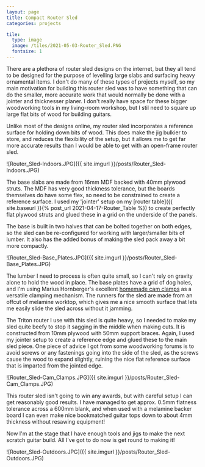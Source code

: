 ```yaml
---
layout: page
title: Compact Router Sled
categories: projects

tile:
  type: image
  image: /tiles/2021-05-03-Router_Sled.PNG
  fontsize: 1
---
```


There are a plethora of router sled designs on the internet, but they all tend to be designed for the purpose of levelling large slabs and surfacing heavy ornamental items. I don't do many of these types of projects myself, so my main motivation for building this router sled was to have something that can do the smaller, more accurate work that would normally be done with a jointer and thicknesser planer. I don't really have space for these bigger woodworking tools in my living-room workshop, but I stil need to square up large flat bits of wood for building guitars.

Unlike most of the designs online, my router sled incorporates a reference surface for holding down bits of wood. This does make the jig bulkier to store, and reduces the flexibility of the setup, but it allows me to get far more accurate results than I would be able to get with an open-frame router sled.

![Router_Sled-Indoors.JPG]({{ site.imgurl }}/posts/Router_Sled-Indoors.JPG)

The base slabs are made from 16mm MDF backed with 40mm plywood struts. The MDF has very good thickness tolerance, but the boards themselves do have some flex, so need to be constrained to create a reference surface. I used my 'jointer' setup on my [router table]({{ site.baseurl }}{% post_url 2021-04-17-Router_Table %}) to create perfectly flat plywood struts and glued these in a grid on the underside of the panels.

The base is built in two halves that can be bolted together on both edges, so the sled can be re-configured for working with larger/smaller bits of lumber. It also has the added bonus of making the sled pack away a bit more compactly.

![Router_Sled-Base_Plates.JPG]({{ site.imgurl }}/posts/Router_Sled-Base_Plates.JPG)

The lumber I need to process is often quite small, so I can't rely on gravity alone to hold the wood in place. The base plates have a grid of dog holes, and I'm using Marius Hornberger's excellent [homemade cam clamps](https://www.youtube.com/watch?v=O-rqf4uSXRE) as a versatile clamping mechanism. The runners for the sled are made from an offcut of melamine worktop, which gives me a nice smooth surface that lets me easily slide the sled across without it jamming.

The Triton router I use with this sled is quite heavy, so I needed to make my sled quite beefy to stop it sagging in the middle when making cuts. It is constructed from 10mm plywood with 50mm support braces. Again, I used my jointer setup to create a reference edge and glued these to the main sled piece. One piece of advice I got from some woodworking forums is to avoid screws or any fastenings going into the side of the sled, as the screws cause the wood to expand slightly, ruining the nice flat reference surface that is imparted from the jointed edge.

![Router_Sled-Cam_Clamps.JPG]({{ site.imgurl }}/posts/Router_Sled-Cam_Clamps.JPG)

This router sled isn't going to win any awards, but with careful setup I can get reasonably good results. I have managed to get approx. 0.5mm flatness tolerance across a 600mm blank, and when used with a melamine backer board I can even make nice bookmatched guitar tops down to about 4mm thickness without resawing equipment!

Now I'm at the stage that I have enough tools and jigs to make the next scratch guitar build. All I've got to do now is get round to making it!

![Router_Sled-Outdoors.JPG]({{ site.imgurl }}/posts/Router_Sled-Outdoors.JPG)

